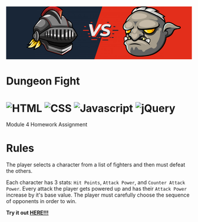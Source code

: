 ![Header](https://github.com/devingprice/unit-4-game/blob/master/assets/images/header.png)

# Dungeon Fight

![HTML](https://img.shields.io/badge/language-HTML-green.svg?logo=html5)
![CSS](https://img.shields.io/badge/language-CSS-green.svg?logo=css3)
![Javascript](https://img.shields.io/badge/language-Javascript-green.svg?logo=javascript)
![jQuery](https://img.shields.io/badge/library-jQuery-yellow.svg?logo=jQuery)
=====

Module 4 Homework Assignment

# Rules
The player selects a character from a list of fighters and then must defeat the others. 

Each character has 3 stats: `Hit Points`, `Attack Power`, and `Counter Attack Power`. Every attack the player gets powered up and has their `Attack Power` increase by it's base value. The player must carefully choose the sequence of opponents in order to win. 


**Try it out [HERE!!!](https://devingprice.github.io/unit-4-game/)**